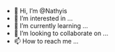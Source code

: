 - 👋 Hi, I’m @Nathyis
- 👀 I’m interested in ...
- 🌱 I’m currently learning ...
- 💞️ I’m looking to collaborate on ...
- 📫 How to reach me ...

<!---
Nathyis/Nathyis is a ✨ special ✨ repository because its `README.md` (this file) appears on your GitHub profile.
You can click the Preview link to take a look at your changes.
--->
